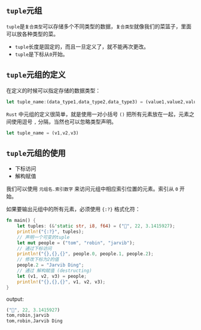 ## `tuple`元组

`tuple`是`复合类型`可以存储多个不同类型的数据，`复合类型`就像我们的菜篮子，里面可以放各种类型的菜。

- `tuple`长度是固定的，而且一旦定义了，就不能再次更改。
- `tuple`是下标从`0`开始。

## `tuple`元组的定义

在定义的时候可以指定存储的数据类型：

```rust linenums='1'
let tuple_name:(data_type1,data_type2,data_type3) = (value1,value2,value3);
```

`Rust` 中元组的定义很简单，就是使用一对小括号 `()` 把所有元素放在一起，元素之间使用逗号 `,` 分隔，当然也可以忽略类型声明。

```rust linenums='1'
let tuple_name = (v1,v2,v3)
```


## `tuple`元组的使用

- 下标访问
- 解构赋值

我们可以使用 `元组名.索引数字` 来访问元组中相应索引位置的元素。索引从 `0` 开始。

如果要输出元组中的所有元素，必须使用 `{:?}` 格式化符：

```rust linenums='1'
fn main() {
    let tuples: (&'static str, i8, f64) = ("🦀", 22, 3.1415927);
    println!("{:?}", tuples);
    // 声明一个可变的tuple
    let mut people = ("tom", "robin", "jarvib");
    // 通过下标访问
    println!("{},{},{}", people.0, people.1, people.2);
    // 修改下标为2的值
    people.2 = "Jarvib Ding";
    // 通过 解构赋值 (destructing)
    let (v1, v2, v3) = people;
    println!("{},{},{}", v1, v2, v3);
}
```
output:
```rust linenums='1'
("🦀", 22, 3.1415927)
tom,robin,jarvib
tom,robin,Jarvib Ding
```